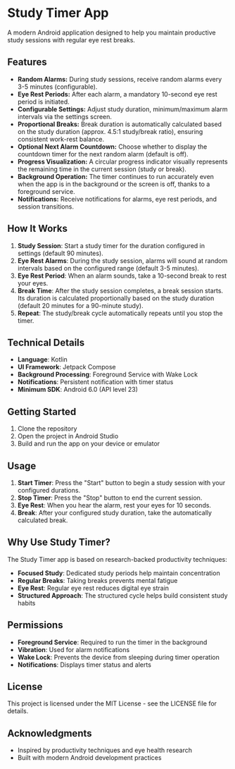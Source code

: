 # Study Timer App

A modern Android application designed to help you maintain productive study sessions with regular eye rest breaks.

## Features

*   **Random Alarms:** During study sessions, receive random alarms every 3-5 minutes (configurable).
*   **Eye Rest Periods:** After each alarm, a mandatory 10-second eye rest period is initiated.
*   **Configurable Settings:** Adjust study duration, minimum/maximum alarm intervals via the settings screen.
*   **Proportional Breaks:** Break duration is automatically calculated based on the study duration (approx. 4.5:1 study/break ratio), ensuring consistent work-rest balance.
*   **Optional Next Alarm Countdown:** Choose whether to display the countdown timer for the next random alarm (default is off).
*   **Progress Visualization:** A circular progress indicator visually represents the remaining time in the current session (study or break).
*   **Background Operation:** The timer continues to run accurately even when the app is in the background or the screen is off, thanks to a foreground service.
*   **Notifications:** Receive notifications for alarms, eye rest periods, and session transitions.

## How It Works

1. **Study Session**: Start a study timer for the duration configured in settings (default 90 minutes).
2. **Eye Rest Alarms**: During the study session, alarms will sound at random intervals based on the configured range (default 3-5 minutes).
3. **Eye Rest Period**: When an alarm sounds, take a 10-second break to rest your eyes.
4. **Break Time**: After the study session completes, a break session starts. Its duration is calculated proportionally based on the study duration (default 20 minutes for a 90-minute study).
5. **Repeat**: The study/break cycle automatically repeats until you stop the timer.

## Technical Details

- **Language**: Kotlin
- **UI Framework**: Jetpack Compose
- **Background Processing**: Foreground Service with Wake Lock
- **Notifications**: Persistent notification with timer status
- **Minimum SDK**: Android 6.0 (API level 23)

## Getting Started

1. Clone the repository
2. Open the project in Android Studio
3. Build and run the app on your device or emulator

## Usage

1. **Start Timer**: Press the "Start" button to begin a study session with your configured durations.
2. **Stop Timer**: Press the "Stop" button to end the current session.
3. **Eye Rest**: When you hear the alarm, rest your eyes for 10 seconds.
4. **Break**: After your configured study duration, take the automatically calculated break.

## Why Use Study Timer?

The Study Timer app is based on research-backed productivity techniques:

- **Focused Study**: Dedicated study periods help maintain concentration
- **Regular Breaks**: Taking breaks prevents mental fatigue
- **Eye Rest**: Regular eye rest reduces digital eye strain
- **Structured Approach**: The structured cycle helps build consistent study habits

## Permissions

- **Foreground Service**: Required to run the timer in the background
- **Vibration**: Used for alarm notifications
- **Wake Lock**: Prevents the device from sleeping during timer operation
- **Notifications**: Displays timer status and alerts

## License

This project is licensed under the MIT License - see the LICENSE file for details.

## Acknowledgments

- Inspired by productivity techniques and eye health research
- Built with modern Android development practices
